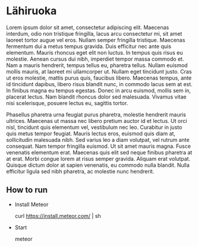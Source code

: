 # Lähiruoka

Lorem ipsum dolor sit amet, consectetur adipiscing elit. Maecenas interdum, odio non tristique fringilla, lacus arcu consectetur mi, sit amet laoreet tortor augue vel eros. Nullam semper fringilla tristique. Maecenas fermentum dui a metus tempus gravida. Duis efficitur nec ante quis elementum. Mauris rhoncus eget elit non luctus. In tempus quis risus eu molestie. Aenean cursus dui nibh, imperdiet tempor massa commodo et. Nam a mauris hendrerit, tempus tellus eu, pharetra tellus. Nullam euismod mollis mauris, at laoreet mi ullamcorper ut. Nullam eget tincidunt justo. Cras ut eros molestie, mattis purus quis, faucibus libero. Maecenas tempus, ante id tincidunt dapibus, libero risus blandit nunc, in commodo lacus sem at est. In finibus magna eu tempus egestas. Donec in arcu euismod, mollis sem in, placerat lectus. Nam blandit rhoncus dolor sed malesuada. Vivamus vitae nisi scelerisque, posuere lectus eu, sagittis tortor.

Phasellus pharetra urna feugiat purus pharetra, molestie hendrerit mauris ultrices. Maecenas ut massa nec libero pretium auctor id et lectus. Ut orci nisl, tincidunt quis elementum vel, vestibulum nec leo. Curabitur in justo quis metus tempor feugiat. Mauris lectus eros, euismod quis diam at, sollicitudin malesuada nibh. Sed varius leo a diam volutpat, vel rutrum ante consequat. Nam tempor fringilla euismod. Ut sit amet mauris magna. Fusce venenatis elementum erat. Maecenas quis elit sed neque finibus pharetra at at erat. Morbi congue lorem at risus semper gravida. Aliquam erat volutpat. Quisque dictum dolor at sapien venenatis, eu commodo nulla blandit. Nulla efficitur ligula sed nibh pharetra, ac molestie nunc hendrerit.

## How to run

- Install Meteor


    curl https://install.meteor.com/ | sh

- Start


    meteor

